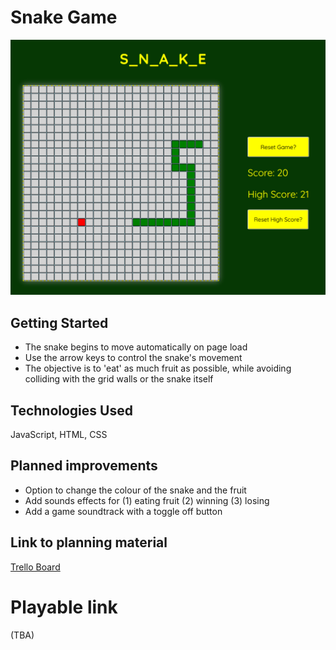 # Snake Game
![A screenshot of the game in progress](images/GA_proj1_snake_SC.png)

## Getting Started
- The snake begins to move automatically on page load
- Use the arrow keys to control the snake's movement
- The objective is to 'eat' as much fruit as possible, while avoiding colliding with the grid walls or the snake itself 

## Technologies Used
JavaScript, HTML, CSS

## Planned improvements
- Option to change the colour of the snake and the fruit
- Add sounds effects for (1) eating fruit (2) winning (3) losing
- Add a game soundtrack with a toggle off button

## Link to planning material
<a href="https://trello.com/invite/b/66eed4effaaac31e36ca5e82/ATTIb0b9defa82c7796c68a534128acfbafc85A78862/ga-seb81-project-1">Trello Board</a>

# Playable link
(TBA) 